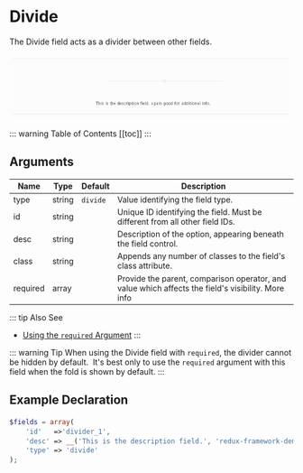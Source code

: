 # Divide

The Divide field acts as a divider between other fields.

<span style="display:block;text-align:center">![](./img/divide.png)</span>

::: warning Table of Contents
[[toc]]
:::

## Arguments
|Name|Type|Default|Description|
|--- |--- |--- |--- |
|type|string|`divide`|Value identifying the field type.|
|id|string||Unique ID identifying the field. Must be different from all other field IDs.|
|desc|string||Description of the option, appearing beneath the field control.|
|class|string||Appends any number of classes to the field's class attribute.|
|required|array||Provide the parent, comparison operator, and value which affects the field's visibility.  More info|


::: tip Also See
- [Using the `required` Argument](../configuration/argument-required.md)
:::

::: warning Tip
When using the Divide field with `required`, the divider cannot be hidden by default.  It's best only to use the `required` argument with this field when the fold is shown by default.
:::

## Example Declaration
```php
$fields = array(
    'id'   =>'divider_1',
    'desc' => __('This is the description field.', 'redux-framework-demo'),
    'type' => 'divide'
);
```

